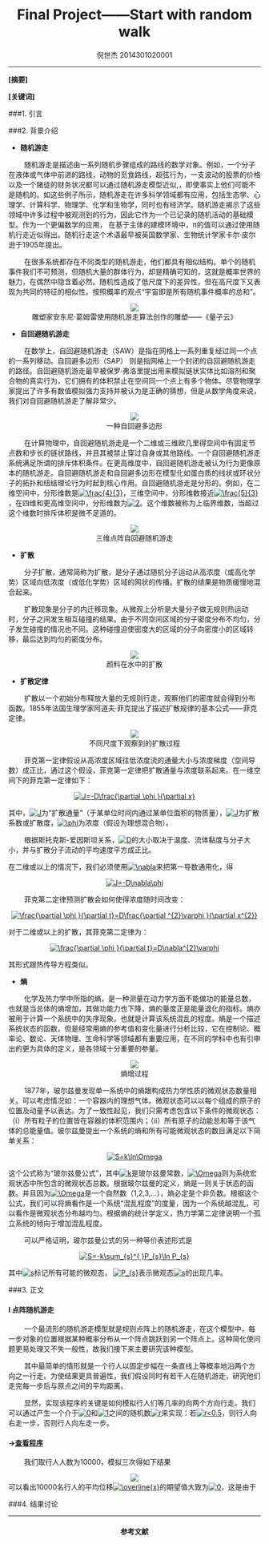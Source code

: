 <h1 align = "center">Final Project——Start with random walk</h1>

<div align=center>
倪世杰 2014301020001
</div>

---

**[摘要]**

**[关键词]**


###1. 引言



###2. 背景介绍

* **随机游走**

&nbsp;&nbsp;&nbsp;&nbsp;&nbsp;&nbsp;&nbsp;&nbsp;随机游走是描述由一系列随机步骤组成的路线的数学对象。例如，一个分子在液体或气体中前进的路线，动物的觅食路线，超弦行为，一支波动的股票的价格以及一个赌徒的财务状况都可以通过随机游走模型近似,，即使事实上他们可能不是随机的。如这些例子所示，随机游走在许多科学领域都有应用，包括生态学、心理学、计算科学、物理学、化学和生物学，同时也有经济学。随机游走揭示了这些领域中许多过程中被观测到的行为，因此它作为一个已记录的随机活动的基础模型。作为一个更偏数学的应用， 在基于主体的建模环境中，π的值可以通过使用随机行走近似得出。随机行走这个术语最早被英国数学家、生物统计学家卡尔·皮尔逊于1905年提出。

&nbsp;&nbsp;&nbsp;&nbsp;&nbsp;&nbsp;&nbsp;&nbsp;在很多系统都存在不同类型的随机游走，他们都具有相似结构。单个的随机事件我们不可预测，但随机大量的群体行为，却是精确可知的，这就是概率世界的魅力，在偶然中隐含着必然。随机性造成了低尺度下的差异性，但在高尺度下又表现为共同的特征的相似性。按照概率的观点“宇宙即是所有随机事件概率的总和”。

<div align=center><img src="https://github.com/ACGNnsj/-/blob/master/Final%20Project/quantum_cloud_front_775.jpg?raw=true" /></div>

<div align=center>雕塑家安东尼·葛姆雷使用随机游走算法创作的雕塑——《量子云》</div>

* **自回避随机游走**

&nbsp;&nbsp;&nbsp;&nbsp;&nbsp;&nbsp;&nbsp;&nbsp;在数学上，自回避随机游走（SAW）是指在网格上一系列重复经过同一个点的一系列移动。自回避多边形（SAP） 则是指网格上一个封闭的自回避随机游走的路径。自回避随机游走最早被保罗·弗洛里提出用来模拟链状实体比如溶剂和聚合物的真实行为，它们拥有的体积禁止在空间同一个点上有多个物体。尽管物理学家提出了许多有数值模拟强力支持并被认为是正确的猜想，但是从数学角度来说，我们对自回避随机游走了解非常少。

<div align=center><img src="https://github.com/ACGNnsj/-/blob/master/Final%20Project/knot_3a_blog.jpg?raw=true" /></div>

<div align=center>一种自回避多边形</div>

&nbsp;&nbsp;&nbsp;&nbsp;&nbsp;&nbsp;&nbsp;&nbsp;在计算物理中，自回避随机游走是一个二维或三维欧几里得空间中有固定节点数和步长的链状路线，并且其被禁止穿过自身或其他路线。一个自回避随机游走系统满足所谓的排斥体积条件。在更高维度中，自回避随机游走被认为行为更像原本的随机游走。自回避随机游走和自回避多边形在模型化如蛋白质的线状或环状分子的拓扑和纽结理论行为时起到核心作用。自回避随机游走是分形的。例如，在二维空间中，分形维数是<a href="http://www.codecogs.com/eqnedit.php?latex=\frac{4}{3}" target="_blank"><img src="http://latex.codecogs.com/gif.latex?\frac{4}{3}" title="\frac{4}{3}" /></a>，三维空间中，分形维数接近<a href="http://www.codecogs.com/eqnedit.php?latex=\frac{5}{3}" target="_blank"><img src="http://latex.codecogs.com/gif.latex?\frac{5}{3}" title="\frac{5}{3}" /></a>，在四维和更高维空间中，分形维数为<a href="http://www.codecogs.com/eqnedit.php?latex=2" target="_blank"><img src="http://latex.codecogs.com/gif.latex?2" title="2" /></a>。这个维数被称为上临界维数，当超过这个维数时排斥体积是微不足道的。

<div align=center><img src="https://github.com/ACGNnsj/-/blob/master/Final%20Project/HK4nV.jpg?raw=true" /></div>

<div align=center>三维点阵自回避随机游走</div>

* **扩散**

&nbsp;&nbsp;&nbsp;&nbsp;&nbsp;&nbsp;&nbsp;&nbsp;分子扩散，通常简称为扩散，是分子通过随机分子运动从高浓度（或高化学势）区域向低浓度（或低化学势）区域的网状的传播。扩散的结果是物质缓慢地混合起来。

&nbsp;&nbsp;&nbsp;&nbsp;&nbsp;&nbsp;&nbsp;&nbsp;扩散现象是分子的内迁移现象。从微观上分析是大量分子做无规则热运动时，分子之间发生相互碰撞的结果。由于不同空间区域的分子密度分布不均匀，分子发生碰撞的情况也不同。这种碰撞迫使密度大的区域的分子向密度小的区域转移，最后达到均匀的密度分布。</font>

<div align=center><img src="https://github.com/ACGNnsj/-/blob/master/Final%20Project/Blausen_0315_Diffusion.png?raw=true" /></div>

<div align=center>颜料在水中的扩散</div>

* **扩散定律**

&nbsp;&nbsp;&nbsp;&nbsp;&nbsp;&nbsp;&nbsp;&nbsp;扩散以一个初始分布释放大量的无规则行走，观察他们的密度就会得到分布函数。1855年法国生理学家阿道夫·菲克提出了描述扩散规律的基本公式——菲克定律。

<div align=center><img src="https://github.com/ACGNnsj/-/blob/master/Final%20Project/DiffusionMicroMacro.gif?raw=true" /></div>

<div align=center>不同尺度下观察到的扩散过程</div>

&nbsp;&nbsp;&nbsp;&nbsp;&nbsp;&nbsp;&nbsp;&nbsp;菲克第一定律假设从高浓度区域往低浓度流的通量大小与浓度梯度（空间导数）成正比，通过这个假设，菲克第一定律把扩散通量与浓度联系起来。在一维空间下的菲克第一定律如下：

<div align=center><a href="http://www.codecogs.com/eqnedit.php?latex=J=-D\frac{\partial&space;\phi&space;}{\partial&space;x}" target="_blank"><img src="http://latex.codecogs.com/gif.latex?J=-D\frac{\partial&space;\phi&space;}{\partial&space;x}" title="J=-D\frac{\partial \phi }{\partial x}" /></a></div>

其中，<a href="http://www.codecogs.com/eqnedit.php?latex=J" target="_blank"><img src="http://latex.codecogs.com/gif.latex?J" title="J" /></a>为“扩散通量”（于某单位时间内通过某单位面积的物质量），<a href="http://www.codecogs.com/eqnedit.php?latex=J" target="_blank"><img src="http://latex.codecogs.com/gif.latex?J" title="J" /></a>为扩散系数或扩散度，<a href="http://www.codecogs.com/eqnedit.php?latex=\phi" target="_blank"><img src="http://latex.codecogs.com/gif.latex?\phi" title="\phi" /></a>为浓度（假设为理想混合物）。

&nbsp;&nbsp;&nbsp;&nbsp;&nbsp;&nbsp;&nbsp;&nbsp;根据斯托克斯-爱因斯坦关系，<a href="http://www.codecogs.com/eqnedit.php?latex=D" target="_blank"><img src="http://latex.codecogs.com/gif.latex?D" title="D" /></a>的大小取决于温度、流体黏度与分子大小，并与扩散分子流动的平均速度平方成正比。

在二维或以上的情况下，我们必须使用<a href="http://www.codecogs.com/eqnedit.php?latex=\nabla" target="_blank"><img src="http://latex.codecogs.com/gif.latex?\nabla" title="\nabla" /></a>来把第一导数通用化，得

<div align=center><a href="http://www.codecogs.com/eqnedit.php?latex=J=-D\nabla\phi" target="_blank"><img src="http://latex.codecogs.com/gif.latex?J=-D\nabla\phi" title="J=-D\nabla\phi" /></a></div>

&nbsp;&nbsp;&nbsp;&nbsp;&nbsp;&nbsp;&nbsp;&nbsp;菲克第二定律预测扩散会如何使得浓度随时间改变：

<div align=center><a href="http://www.codecogs.com/eqnedit.php?latex=\frac{\partial&space;\phi&space;}{\partial&space;t}=D\frac{\partial&space;^{2}\varphi&space;}{\partial&space;x^{2}}" target="_blank"><img src="http://latex.codecogs.com/gif.latex?\frac{\partial&space;\phi&space;}{\partial&space;t}=D\frac{\partial&space;^{2}\varphi&space;}{\partial&space;x^{2}}" title="\frac{\partial \phi }{\partial t}=D\frac{\partial ^{2}\varphi }{\partial x^{2}}" /></a></div>

对于二维或以上的扩散，其菲克第二定律为：

<div align=center><a href="http://www.codecogs.com/eqnedit.php?latex=\frac{\partial&space;\phi&space;}{\partial&space;t}=D\nabla^{2}\varphi" target="_blank"><img src="http://latex.codecogs.com/gif.latex?\frac{\partial&space;\phi&space;}{\partial&space;t}=D\nabla^{2}\varphi" title="\frac{\partial \phi }{\partial t}=D\nabla^{2}\varphi" /></a></div>

其形式跟热传导方程类似。

* **熵**

&nbsp;&nbsp;&nbsp;&nbsp;&nbsp;&nbsp;&nbsp;&nbsp;化学及热力学中所指的熵，是一种测量在动力学方面不能做功的能量总数，也就是当总体的熵增加，其做功能力也下降，熵的量度正是能量退化的指标。熵亦被用于计算一个系统中的失序现象，也就是计算该系统混乱的程度。熵是一个描述系统状态的函数，但是经常用熵的参考值和变化量进行分析比较，它在控制论、概率论、数论、天体物理、生命科学等领域都有重要应用，在不同的学科中也有引申出的更为具体的定义，是各领域十分重要的参量。

<div align=center><img src="https://github.com/ACGNnsj/-/blob/master/Final%20Project/entropy.jpg?raw=true" /></div>

<div align=center>熵增过程</div>

&nbsp;&nbsp;&nbsp;&nbsp;&nbsp;&nbsp;&nbsp;&nbsp;1877年，玻尔兹曼发现单一系统中的熵跟构成热力学性质的微观状态数量相关。可以考虑情况如：一个容器内的理想气体。微观状态可以以每个组成的原子的位置及动量予以表达。为了一致性起见，我们只需考虑包含以下条件的微观状态：（i）所有粒子的位置皆在容器的体积范围内；（ii）所有原子的动能总和等于该气体的总能量值。玻尔兹曼提出一个系统的熵和所有可能微观状态的数目满足以下简单关系：

<div align=center><a href="http://www.codecogs.com/eqnedit.php?latex=S=k\ln\Omega" target="_blank"><img src="http://latex.codecogs.com/gif.latex?S=k\ln\Omega" title="S=k\ln\Omega" /></a></div>

这个公式称为“玻尔兹曼公式”，其中<a href="http://www.codecogs.com/eqnedit.php?latex=k" target="_blank"><img src="http://latex.codecogs.com/gif.latex?k" title="k" /></a>是玻尔兹曼常数，<a href="http://www.codecogs.com/eqnedit.php?latex=\Omega" target="_blank"><img src="http://latex.codecogs.com/gif.latex?\Omega" title="\Omega" /></a>则为系统宏观状态中所包含的微观状态总数。根据玻尔兹曼的定义，熵是一则关于状态的函数。并且因为<a href="http://www.codecogs.com/eqnedit.php?latex=\Omega" target="_blank"><img src="http://latex.codecogs.com/gif.latex?\Omega" title="\Omega" /></a>是一个自然数（1,2,3,...），熵必定是个非负数。根据这个公式，我们可以将熵看作是一个系统“混乱程度”的度量，因为一个系统越混乱，可以看作是微观状态分布越均匀。根据熵的统计学定义，热力学第二定律说明一个孤立系统的倾向于增加混乱程度。

&nbsp;&nbsp;&nbsp;&nbsp;&nbsp;&nbsp;&nbsp;&nbsp;可以严格证明，玻尔兹曼公式的另一种等价表述形式是

<div align=center><a href="http://www.codecogs.com/eqnedit.php?latex=S=-k\sum_{s}^{&space;}P_{s}\ln&space;P_{s}" target="_blank"><img src="http://latex.codecogs.com/gif.latex?S=-k\sum_{s}^{&space;}P_{s}\ln&space;P_{s}" title="S=-k\sum_{s}^{ }P_{s}\ln P_{s}" /></a></div>

其中<a href="http://www.codecogs.com/eqnedit.php?latex=s" target="_blank"><img src="http://latex.codecogs.com/gif.latex?s" title="s" /></a>标记所有可能的微观态， <a href="http://www.codecogs.com/eqnedit.php?latex=P_{s}" target="_blank"><img src="http://latex.codecogs.com/gif.latex?P_{s}" title="P_{s}" /></a>表示微观态<a href="http://www.codecogs.com/eqnedit.php?latex=s" target="_blank"><img src="http://latex.codecogs.com/gif.latex?s" title="s" /></a>的出现几率。

###3. 正文

#### Ⅰ 点阵随机游走

&nbsp;&nbsp;&nbsp;&nbsp;&nbsp;&nbsp;&nbsp;&nbsp;一个最流形的随机游走模型就是规则点阵上的随机游走，在这个模型中，每一步对象的位置根据某种概率分布从一个阵点跳跃到另一个阵点上。这种简化使问题更易处理又不失一般性，故我们接下来主要研究该种模型。

&nbsp;&nbsp;&nbsp;&nbsp;&nbsp;&nbsp;&nbsp;&nbsp;其中最简单的情形就是一个行人以固定步幅在一条直线上等概率地沿两个方向之一行走。为使结果更具普遍性，我们假设同时有若干人在随机游走，研究他们走完每一步后与原点之间的平均距离。

&nbsp;&nbsp;&nbsp;&nbsp;&nbsp;&nbsp;&nbsp;&nbsp;显然，实现该程序的关键是如何模拟行人们等几率的向两个方向行走。我们可以通过产生一个介于<a href="http://www.codecogs.com/eqnedit.php?latex=0" target="_blank"><img src="http://latex.codecogs.com/gif.latex?0" title="0" /></a>和<a href="http://www.codecogs.com/eqnedit.php?latex=1" target="_blank"><img src="http://latex.codecogs.com/gif.latex?1" title="1" /></a>之间的随机数<a href="http://www.codecogs.com/eqnedit.php?latex=r" target="_blank"><img src="http://latex.codecogs.com/gif.latex?r" title="r" /></a>来实现：若<a href="http://www.codecogs.com/eqnedit.php?latex=r<0.5" target="_blank"><img src="http://latex.codecogs.com/gif.latex?r<0.5" title="r<0.5" /></a>，则行人向右走一步，否则行人向左走一步。

#### →[查看程序](https://github.com/ACGNnsj/-/blob/master/Final%20Project/Final%20Project1-1.py)

&nbsp;&nbsp;&nbsp;&nbsp;&nbsp;&nbsp;&nbsp;&nbsp;我们取行人人数为10000，模拟三次得如下结果

<div align=center><img src="https://github.com/ACGNnsj/-/blob/master/Final%20Project/figure_1-1.png?raw=true" /></div>
可以看出10000名行人的平均位移<a href="http://www.codecogs.com/eqnedit.php?latex=\overline{x}" target="_blank"><img src="http://latex.codecogs.com/gif.latex?\overline{x}" title="\overline{x}" /></a>的期望值大致为<a href="http://www.codecogs.com/eqnedit.php?latex=0" target="_blank"><img src="http://latex.codecogs.com/gif.latex?0" title="0" /></a>，这是由于

###4. 结果讨论

---

<h4 align="center">参考文献</h4>
